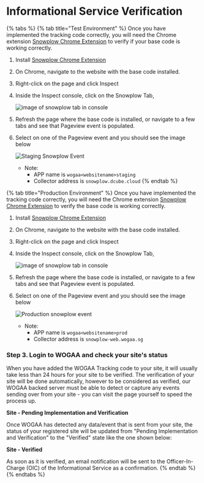 # Informational Service Verification



{% tabs %}
{% tab title="Test Environment" %}
Once you have implemented the tracking code correctly, you will need the Chrome extension [Snowplow Chrome Extension](https://poplindata.com/open-source/snowplow-chrome-extension/) to verify if your base code is working correctly.

1. Install [Snowplow Chrome Extension](https://chrome.google.com/webstore/detail/snowplow-inspector/maplkdomeamdlngconidoefjpogkmljm)
2. On Chrome, navigate to the website with the base code installed.
3. Right-click on the page and click Inspect
4. Inside the Inspect console, click on the Snowplow Tab,

   ![image of snowplow tab in console](https://user-images.githubusercontent.com/43952553/66297087-80097d00-e8de-11e9-97b2-860745c78b19.png)

5. Refresh the page where the base code is installed, or navigate to a few tabs and see that Pageview event is populated.
6. Select on one of the Pageview event and you should see the image below

   ![Staging Snowplow Event](https://user-images.githubusercontent.com/43952553/66297499-500ea980-e8df-11e9-936e-94af863505cd.png)

   * Note:
     * APP name is `wogaa<websitename>staging`
     * Collector address is `snowplow.dcube.cloud`
{% endtab %}

{% tab title="Production Environment" %}
Once you have implemented the tracking code correctly, you will need the Chrome extension [Snowplow Chrome Extension](https://poplindata.com/open-source/snowplow-chrome-extension/) to verify the base code is working correctly.

1. Install [Snowplow Chrome Extension](https://chrome.google.com/webstore/detail/snowplow-inspector/maplkdomeamdlngconidoefjpogkmljm)
2. On Chrome, navigate to the website with the base code installed.
3. Right-click on the page and click Inspect
4. Inside the Inspect console, click on the Snowplow Tab,

   ![image of snowplow tab in console](https://user-images.githubusercontent.com/43952553/66297087-80097d00-e8de-11e9-97b2-860745c78b19.png)

5. Refresh the page where the base code is installed, or navigate to a few tabs and see that Pageview event is populated.
6. Select on one of the Pageview event and you should see the image below

   ![Production snowplow event](https://user-images.githubusercontent.com/43952553/66297226-cf4fad80-e8de-11e9-991d-10ec437b171d.png)

   * Note:
     * APP name is `wogaa<websitename>prod`
     * Collector address is `snowplow-web.wogaa.sg`

### Step 3. Login to WOGAA and check your site's status

When you have added the WOGAA Tracking code to your site, it will usually take less than 24 hours for your site to be verified. The verification of your site will be done automatically, however to be considered as verified, our WOGAA backed server must be able to detect or capture any events sending over from your site - you can visit the page yourself to speed the process up.

**Site - Pending Implementation and Verification** [  ](../images/web-analytics-is/IS_pending_verification.png)

Once WOGAA has detected any data/event that is sent from your site, the status of your registered site will be updated from "Pending Implementation and Verification" to the "Verified" state like the one shown below:

**Site - Verified** [  ](../images/web-analytics-is/IS_is_verified.png)

As soon as it is verified, an email notification will be sent to the Officer-In-Charge \(OIC\) of the Informational Service as a confirmation.
{% endtab %}
{% endtabs %}

